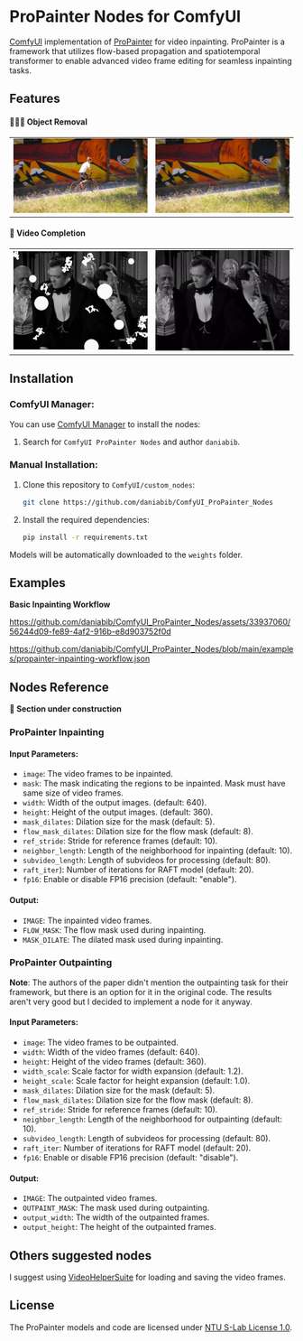 # ProPainter Nodes for ComfyUI

[ComfyUI](https://github.com/comfyanonymous/ComfyUI) implementation of [ProPainter](https://github.com/sczhou/ProPainter) for video inpainting. ProPainter is a framework that utilizes flow-based propagation and spatiotemporal transformer to enable advanced video frame editing for seamless inpainting tasks.

## Features

#### 👨🏻‍🎨 Object Removal
<table>
<tr>
   <td> 
      <img src="assets/bike_original.gif">
   </td>
   <td> 
      <img src="assets/bike_inpaint.gif">
   </td>
</tr>
</table>

#### 🎨 Video Completion
<table>
<tr>
   <td> 
      <img src="assets/bovary_damaged.gif">
   </td>
   <td> 
      <img src="assets/bovary_inpaint.gif">
   </td>
</tr>
</table>

## Installation
### ComfyUI Manager:
You can use [ComfyUI Manager](https://github.com/ltdrdata/ComfyUI-Manager) to install the nodes:
1. Search for `ComfyUI ProPainter Nodes` and author `daniabib`. 

### Manual Installation:
1. Clone this repository to `ComfyUI/custom_nodes`:
    ```bash
    git clone https://github.com/daniabib/ComfyUI_ProPainter_Nodes
    ```

2. Install the required dependencies:
    ```bash
    pip install -r requirements.txt
    ```

Models will be automatically downloaded to the `weights` folder.

## Examples
**Basic Inpainting Workflow**

https://github.com/daniabib/ComfyUI_ProPainter_Nodes/assets/33937060/56244d09-fe89-4af2-916b-e8d903752f0d

https://github.com/daniabib/ComfyUI_ProPainter_Nodes/blob/main/examples/propainter-inpainting-workflow.json

## Nodes Reference 
**🚧 Section under construction**
### ProPainter Inpainting

#### Input Parameters:
- `image`: The video frames to be inpainted.
- `mask`: The mask indicating the regions to be inpainted. Mask must have same size of video frames.
- `width`: Width of the output images. (default: 640).
- `height`: Height of the output images. (default: 360).
- `mask_dilates`: Dilation size for the mask (default: 5).
- `flow_mask_dilates`: Dilation size for the flow mask (default: 8).
- `ref_stride`: Stride for reference frames (default: 10).
- `neighbor_length`: Length of the neighborhood for inpainting (default: 10).
- `subvideo_length`: Length of subvideos for processing (default: 80).
- `raft_iter`): Number of iterations for RAFT model (default: 20).
- `fp16`: Enable or disable FP16 precision (default: "enable").

#### Output:
- `IMAGE`: The inpainted video frames.
- `FLOW_MASK`: The flow mask used during inpainting.
- `MASK_DILATE`: The dilated mask used during inpainting.

### ProPainter Outpainting
**Note**: The authors of the paper didn't mention the outpainting task for their framework, but there is an option for it in the original code. The results aren't very good but I decided to implement a node for it anyway.

#### Input Parameters:
- `image`: The video frames to be outpainted.
- `width`: Width of the video frames (default: 640).
- `height`: Height of the video frames (default: 360).
- `width_scale`: Scale factor for width expansion (default: 1.2).
- `height_scale`: Scale factor for height expansion (default: 1.0).
- `mask_dilates`: Dilation size for the mask (default: 5).
- `flow_mask_dilates`: Dilation size for the flow mask (default: 8).
- `ref_stride`: Stride for reference frames (default: 10).
- `neighbor_length`: Length of the neighborhood for outpainting (default: 10).
- `subvideo_length`: Length of subvideos for processing (default: 80).
- `raft_iter`: Number of iterations for RAFT model (default: 20).
- `fp16`: Enable or disable FP16 precision (default: "disable").

#### Output:
- `IMAGE`: The outpainted video frames.
- `OUTPAINT_MASK`: The mask used during outpainting.
- `output_width`: The width of the outpainted frames.
- `output_height`: The height of the outpainted frames.

## Others suggested nodes
I suggest using [VideoHelperSuite](https://github.com/Kosinkadink/ComfyUI-VideoHelperSuite) for loading and saving the video frames.

## License
The ProPainter models and code are licensed under [NTU S-Lab License 1.0](https://github.com/sczhou/ProPainter/blob/main/LICENSE).
